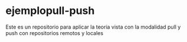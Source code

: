 # ejemplopull-push
Este es un repositorio para aplicar la teoria vista con la modalidad pull y push con repositorios remotos y locales

